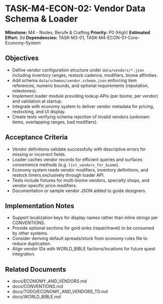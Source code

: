# TASK-M4-ECON-02: Vendor Data Schema & Loader

**Milestone:** M4 - Nodes, Berufe & Crafting
**Priority:** P0 (High)
**Estimated Effort:** 3d
**Dependencies:** TASK-M3-01, TASK-M4-ECON-01-Core-Economy-System

## Objectives

- Define vendor configuration structure under `data/vendors/*.json` including inventory ranges, restock cadence, modifiers, biome affinities.
- Add schema `data/schemas/vendor.schema.json` enforcing item references, numeric bounds, and optional requirements (reputation, milestones).
- Implement loader module providing lookup APIs (per biome, per vendor) and validation at startup.
- Integrate with economy system to deliver vendor metadata for pricing, restocking, and UI display.
- Create tests verifying schema rejection of invalid vendors (unknown items, overlapping ranges, bad modifiers).

## Acceptance Criteria

- Vendor definitions validate successfully with descriptive errors for missing or incorrect fields.
- Loader caches vendor records for efficient queries and surfaces convenience methods (e.g. `list_vendors_for_biome`).
- Economy system reads vendor modifiers, inventory definitions, and restock timers exclusively through loader API.
- Tests include fixtures for multi-biome vendors, specialty shops, and vendor-specific price modifiers.
- Documentation or sample vendor JSON added to guide designers.

## Implementation Notes

- Support localization keys for display names rather than inline strings per CONVENTIONS.
- Provide optional sections for gold sinks (repair/travel) to be consumed by other systems.
- Consider deriving default spreads/stock from economy rules file to reduce duplication.
- Align vendor IDs with WORLD_BIBLE factions/locations for future quest integration.

## Related Documents

- docs/ECONOMY_AND_VENDORS.md
- docs/CONVENTIONS.md
- docs/TODO/ECONOMY_AND_VENDORS_TD.md
- docs/WORLD_BIBLE.md

